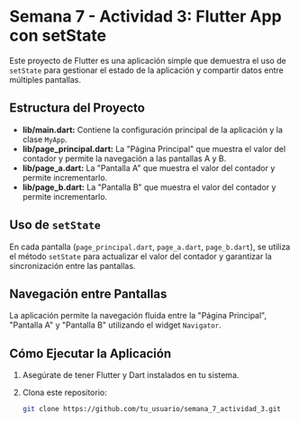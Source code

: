 # Semana 7 - Actividad 3: Flutter App con setState

Este proyecto de Flutter es una aplicación simple que demuestra el uso de `setState` para gestionar el estado de la aplicación y compartir datos entre múltiples pantallas.

## Estructura del Proyecto

- **lib/main.dart:** Contiene la configuración principal de la aplicación y la clase `MyApp`.
- **lib/page_principal.dart:** La "Página Principal" que muestra el valor del contador y permite la navegación a las pantallas A y B.
- **lib/page_a.dart:** La "Pantalla A" que muestra el valor del contador y permite incrementarlo.
- **lib/page_b.dart:** La "Pantalla B" que muestra el valor del contador y permite incrementarlo.

## Uso de `setState`

En cada pantalla (`page_principal.dart`, `page_a.dart`, `page_b.dart`), se utiliza el método `setState` para actualizar el valor del contador y garantizar la sincronización entre las pantallas.

## Navegación entre Pantallas

La aplicación permite la navegación fluida entre la "Página Principal", "Pantalla A" y "Pantalla B" utilizando el widget `Navigator`.

## Cómo Ejecutar la Aplicación

1. Asegúrate de tener Flutter y Dart instalados en tu sistema.
2. Clona este repositorio:

   ```bash
   git clone https://github.com/tu_usuario/semana_7_actividad_3.git
